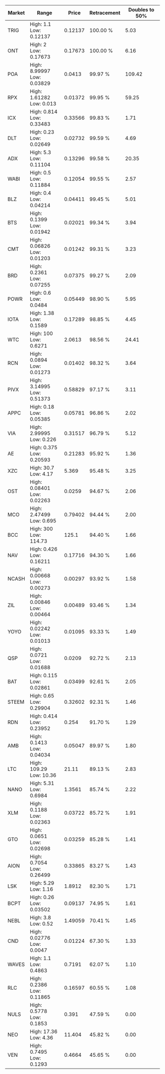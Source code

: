 | Market | Range | Price| Retracement | Doubles to 50% |
| --- | --- | --- | --- | --- |
| TRIG | High: 1.1<br />Low: 0.12137 | 0.12137 | 100.00 % | 5.03 |
| ONT | High: 2<br />Low: 0.17673 | 0.17673 | 100.00 % | 6.16 |
| POA | High: 8.99997<br />Low: 0.03829 | 0.0413 | 99.97 % | 109.42 |
| RPX | High: 1.61282<br />Low: 0.013 | 0.01372 | 99.95 % | 59.25 |
| ICX | High: 0.814<br />Low: 0.33483 | 0.33566 | 99.83 % | 1.71 |
| DLT | High: 0.23<br />Low: 0.02649 | 0.02732 | 99.59 % | 4.69 |
| ADX | High: 5.3<br />Low: 0.11104 | 0.13296 | 99.58 % | 20.35 |
| WABI | High: 0.5<br />Low: 0.11884 | 0.12054 | 99.55 % | 2.57 |
| BLZ | High: 0.4<br />Low: 0.04214 | 0.04411 | 99.45 % | 5.01 |
| BTS | High: 0.1399<br />Low: 0.01942 | 0.02021 | 99.34 % | 3.94 |
| CMT | High: 0.06826<br />Low: 0.01203 | 0.01242 | 99.31 % | 3.23 |
| BRD | High: 0.2361<br />Low: 0.07255 | 0.07375 | 99.27 % | 2.09 |
| POWR | High: 0.6<br />Low: 0.0484 | 0.05449 | 98.90 % | 5.95 |
| IOTA | High: 1.38<br />Low: 0.1589 | 0.17289 | 98.85 % | 4.45 |
| WTC | High: 100<br />Low: 0.6271 | 2.0613 | 98.56 % | 24.41 |
| RCN | High: 0.0894<br />Low: 0.01273 | 0.01402 | 98.32 % | 3.64 |
| PIVX | High: 3.14995<br />Low: 0.51373 | 0.58829 | 97.17 % | 3.11 |
| APPC | High: 0.18<br />Low: 0.05385 | 0.05781 | 96.86 % | 2.02 |
| VIA | High: 2.99995<br />Low: 0.226 | 0.31517 | 96.79 % | 5.12 |
| AE | High: 0.375<br />Low: 0.20593 | 0.21283 | 95.92 % | 1.36 |
| XZC | High: 30.7<br />Low: 4.17 | 5.369 | 95.48 % | 3.25 |
| OST | High: 0.08401<br />Low: 0.02263 | 0.0259 | 94.67 % | 2.06 |
| MCO | High: 2.47499<br />Low: 0.695 | 0.79402 | 94.44 % | 2.00 |
| BCC | High: 300<br />Low: 114.73 | 125.1 | 94.40 % | 1.66 |
| NAV | High: 0.426<br />Low: 0.16211 | 0.17716 | 94.30 % | 1.66 |
| NCASH | High: 0.00668<br />Low: 0.00273 | 0.00297 | 93.92 % | 1.58 |
| ZIL | High: 0.00846<br />Low: 0.00464 | 0.00489 | 93.46 % | 1.34 |
| YOYO | High: 0.02242<br />Low: 0.01013 | 0.01095 | 93.33 % | 1.49 |
| QSP | High: 0.0721<br />Low: 0.01688 | 0.0209 | 92.72 % | 2.13 |
| BAT | High: 0.115<br />Low: 0.02861 | 0.03499 | 92.61 % | 2.05 |
| STEEM | High: 0.65<br />Low: 0.29904 | 0.32602 | 92.31 % | 1.46 |
| RDN | High: 0.414<br />Low: 0.23952 | 0.254 | 91.70 % | 1.29 |
| AMB | High: 0.1413<br />Low: 0.04034 | 0.05047 | 89.97 % | 1.80 |
| LTC | High: 109.29<br />Low: 10.36 | 21.11 | 89.13 % | 2.83 |
| NANO | High: 5.31<br />Low: 0.6984 | 1.3561 | 85.74 % | 2.22 |
| XLM | High: 0.1188<br />Low: 0.02363 | 0.03722 | 85.72 % | 1.91 |
| GTO | High: 0.0651<br />Low: 0.02698 | 0.03259 | 85.28 % | 1.41 |
| AION | High: 0.7054<br />Low: 0.26499 | 0.33865 | 83.27 % | 1.43 |
| LSK | High: 5.29<br />Low: 1.16 | 1.8912 | 82.30 % | 1.71 |
| BCPT | High: 0.26<br />Low: 0.03502 | 0.09137 | 74.95 % | 1.61 |
| NEBL | High: 3.8<br />Low: 0.52 | 1.49059 | 70.41 % | 1.45 |
| CND | High: 0.02776<br />Low: 0.0047 | 0.01224 | 67.30 % | 1.33 |
| WAVES | High: 1.1<br />Low: 0.4863 | 0.7191 | 62.07 % | 1.10 |
| RLC | High: 0.2386<br />Low: 0.11865 | 0.16597 | 60.55 % | 1.08 |
| NULS | High: 0.5778<br />Low: 0.1853 | 0.391 | 47.59 % | 0.00 |
| NEO | High: 17.36<br />Low: 4.36 | 11.404 | 45.82 % | 0.00 |
| VEN | High: 0.7495<br />Low: 0.1293 | 0.4664 | 45.65 % | 0.00 |
